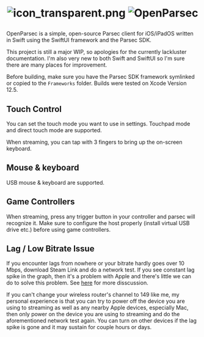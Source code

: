 # <p align="center">![icon_transparent.png](OpenParsec/Assets.xcassets/IconTransparent.imageset/icon_transparent.png) ![OpenParsec](OpenParsec/Assets.xcassets/LogoShadow.imageset/logo_shadow.png)</p>

OpenParsec is a simple, open-source Parsec client for iOS/iPadOS written in Swift using the SwiftUI framework and the Parsec SDK.

This project is still a major WIP, so apologies for the currently lackluster documentation. I'm also very new to both Swift and SwiftUI so I'm sure there are many places for improvement.

Before building, make sure you have the Parsec SDK framework symlinked or copied to the `Frameworks` folder. Builds were tested on Xcode Version 12.5.

## Touch Control
You can set the touch mode you want to use in settings. Touchpad mode and direct touch mode are supported.

When streaming, you can tap with 3 fingers to bring up the on-screen keyboard.

## Mouse & keyboard
USB mouse & keyboard are supported. 

## Game Controllers
When streaming, press any trigger button in your controller and parsec will recognize it. Make sure to configure the host properly (install virtual USB drive etc.) before using game controllers.

## Lag / Low Bitrate Issue
If you encounter lags from nowhere or your bitrate hardly goes over 10 Mbps, download Steam Link and do a network test. If you see constant lag spike in the graph, then it's a problem with Apple and there's little we can do to solve this problem. See [here](https://github.com/moonlight-stream/moonlight-ios/issues/627) for more disscussion. 

If you can't change your wireless router's channel to 149 like me, my personal experience is that you can try to power off the device you are using to streaming as well as any nearby Apple devices, especially Mac, then only power on the device you are using to streaming and do the aforementioned network test again. You can turn on other devices if the lag spike is gone and it may sustain for couple hours or days.